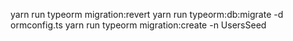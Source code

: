 yarn run typeorm migration:revert
yarn run typeorm:db:migrate -d ormconfig.ts
yarn run typeorm migration:create -n UsersSeed
